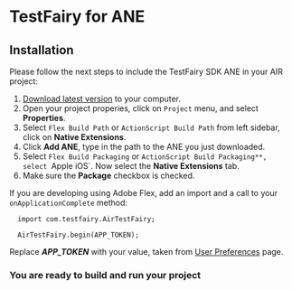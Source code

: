 # TestFairy for ANE

## Installation

Please follow the next steps to include the TestFairy SDK ANE in your AIR project:

1. [Download latest version](https://app.testfairy.com/ios-sdk/TestFairySDK-1.4.4.ane) to your computer.
2. Open your project properies, click on `Project` menu, and select **Properties**.
3. Select `Flex Build Path` or `ActionScript Build Path` from left sidebar, click on **Native Extensions**.
4. Click **Add ANE**, type in the path to the ANE you just downloaded.
5. Select `Flex Build Packaging` or `ActionScript Build Packaging**, select `Apple iOS`. Now select the **Native Extensions** tab.
6. Make sure the **Package** checkbox is checked.

If you are developing using Adobe Flex, add an import and a call to your `onApplicationComplete` method:

```
  import com.testfairy.AirTestFairy;

  AirTestFairy.begin(APP_TOKEN);
```

Replace ***APP_TOKEN*** with your value, taken from [User Preferences](https://app.testfairy.com/settings/) page.

### You are ready to build and run your project
